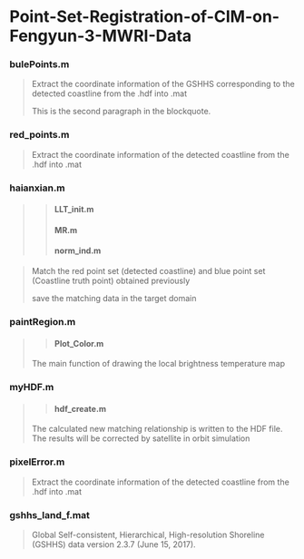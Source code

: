 # Point-Set-Registration-of-CIM-on-Fengyun-3-MWRI-Data

### bulePoints.m

> Extract the coordinate information of the GSHHS corresponding to the detected coastline from the  .hdf into .mat 
> 
> This is the second paragraph in the blockquote.
>


### red_points.m
> Extract the coordinate information of the detected coastline from the .hdf into .mat
>

### haianxian.m
>> #### LLT_init.m
>> #### MR.m
>> #### norm_ind.m

>Match the red point set (detected coastline) and blue point set (Coastline truth point) obtained previously
>
>save the matching data in the target domain
>

### paintRegion.m
>>#### Plot_Color.m
>
> The main function of drawing the local brightness temperature map
>


### myHDF.m
>>#### hdf_create.m
>
> The calculated new matching relationship is written to the HDF file. The results will be corrected by satellite in orbit simulation
>


### pixelError.m
> Extract the coordinate information of the detected coastline from the .hdf into .mat
>

### gshhs_land_f.mat
> Global Self-consistent, Hierarchical, High-resolution Shoreline (GSHHS) data version 2.3.7 (June 15, 2017).
>
